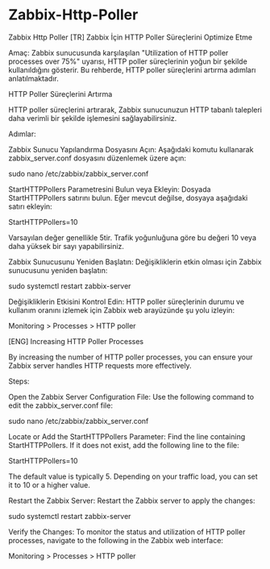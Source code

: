 # Zabbix-Http-Poller
Zabbix Http Poller 
[TR]
Zabbix İçin HTTP Poller Süreçlerini Optimize Etme

Amaç:
Zabbix sunucusunda karşılaşılan "Utilization of HTTP poller processes over 75%" uyarısı, HTTP poller süreçlerinin yoğun bir şekilde kullanıldığını gösterir. Bu rehberde, HTTP poller süreçlerini artırma adımları anlatılmaktadır.

HTTP Poller Süreçlerini Artırma

HTTP poller süreçlerini artırarak, Zabbix sunucunuzun HTTP tabanlı talepleri daha verimli bir şekilde işlemesini sağlayabilirsiniz.

Adımlar:

Zabbix Sunucu Yapılandırma Dosyasını Açın:
Aşağıdaki komutu kullanarak zabbix_server.conf dosyasını düzenlemek üzere açın:

sudo nano /etc/zabbix/zabbix_server.conf

StartHTTPPollers Parametresini Bulun veya Ekleyin:
Dosyada StartHTTPPollers satırını bulun. Eğer mevcut değilse, dosyaya aşağıdaki satırı ekleyin:

StartHTTPPollers=10

Varsayılan değer genellikle 5tir. Trafik yoğunluğuna göre bu değeri 10 veya daha yüksek bir sayı yapabilirsiniz.

Zabbix Sunucusunu Yeniden Başlatın:
Değişikliklerin etkin olması için Zabbix sunucusunu yeniden başlatın:

sudo systemctl restart zabbix-server

Değişikliklerin Etkisini Kontrol Edin:
HTTP poller süreçlerinin durumu ve kullanım oranını izlemek için Zabbix web arayüzünde şu yolu izleyin:

Monitoring > Processes > HTTP poller


[ENG]
Increasing HTTP Poller Processes

By increasing the number of HTTP poller processes, you can ensure your Zabbix server handles HTTP requests more effectively.

Steps:

Open the Zabbix Server Configuration File:
Use the following command to edit the zabbix_server.conf file:

sudo nano /etc/zabbix/zabbix_server.conf

Locate or Add the StartHTTPPollers Parameter:
Find the line containing StartHTTPPollers. If it does not exist, add the following line to the file:

StartHTTPPollers=10

The default value is typically 5. Depending on your traffic load, you can set it to 10 or a higher value.

Restart the Zabbix Server:
Restart the Zabbix server to apply the changes:

sudo systemctl restart zabbix-server

Verify the Changes:
To monitor the status and utilization of HTTP poller processes, navigate to the following in the Zabbix web interface:

Monitoring > Processes > HTTP poller
